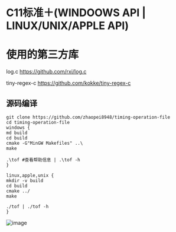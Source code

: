 # C11标准＋(WINDOOWS API | LINUX/UNIX/APPLE API)

# 使用的第三方库

log.c https://github.com/rxi/log.c

tiny-regex-c https://github.com/kokke/tiny-regex-c

## 源码编译
```
git clone https://github.com/zhaopei8948/timing-operation-file
cd timing-operation-file
windows {
md build
cd build
cmake -G"MinGW Makefiles" ..\
make

.\tof #查看帮助信息 | .\tof -h
}

linux,apple,unix {
mkdir -v build
cd build
cmake ../
make

./tof | ./tof -h
}
```
![image](https://github.com/zhaopei8948/timing-operation-file/blob/master/images/tof-help.png)
